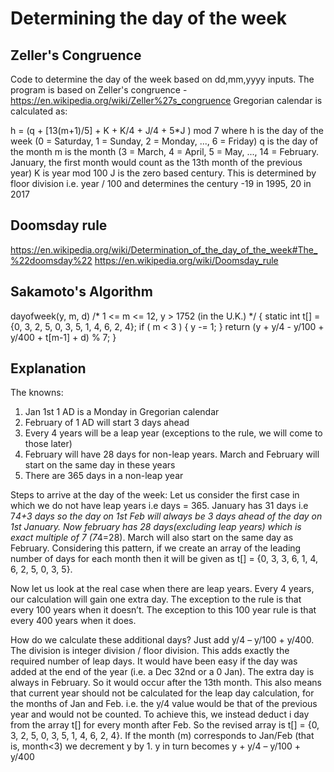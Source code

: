 Determining the day of the week
====================================
Zeller's Congruence
---------------------
Code to determine the day of the week based on dd,mm,yyyy inputs. 
The program is based on Zeller's congruence - https://en.wikipedia.org/wiki/Zeller%27s_congruence
Gregorian calendar is calculated as:

h = (q + [13(m+1)/5] + K + K/4 + J/4 + 5*J ) mod 7
where
h is the day of the week (0 = Saturday, 1 = Sunday, 2 = Monday, ..., 6 = Friday)
q is the day of the month
m is the month (3 = March, 4 = April, 5 = May, ..., 14 = February. January, the first month would count as the 13th month of the previous year)
K is year mod 100
J is the zero based century. This is determined by floor division i.e. year / 100 and determines the century -19 in 1995, 20 in 2017

Doomsday rule
------------------
https://en.wikipedia.org/wiki/Determination_of_the_day_of_the_week#The_%22doomsday%22
https://en.wikipedia.org/wiki/Doomsday_rule

Sakamoto's Algorithm
------------------------
dayofweek(y, m, d)	/* 1 <= m <= 12,  y > 1752 (in the U.K.) */
{
    static int t[] = {0, 3, 2, 5, 0, 3, 5, 1, 4, 6, 2, 4};
    if ( m < 3 )
    {
        y -= 1;
    }
    return (y + y/4 - y/100 + y/400 + t[m-1] + d) % 7;
}

Explanation
---------------
The knowns:
1. Jan 1st 1 AD is a Monday in Gregorian calendar
2. February of 1 AD will start 3 days ahead
3. Every 4 years will be a leap year (exceptions to the rule, we will come to those later)
4. February will have 28 days for non-leap years. March and February will start on the same day in these years
5. There are 365 days in a non-leap year

Steps to arrive at the day of the week:
Let us consider the first case in which we do not have leap years i.e days = 365. 
January has 31 days i.e 7*4+3 days so the day on 1st Feb will always be 3 days ahead of the day on 1st January. 
Now february has 28 days(excluding leap years) which is exact multiple of 7 (7*4=28). March will also start on the same day as February. 
Considering this pattern, if we create an array of the leading number of days for each month then it will be given as t[] = {0, 3, 3, 6, 1, 4, 6, 2, 5, 0, 3, 5}. 

Now let us look at the real case when there are leap years. Every 4 years, our calculation will gain one extra day. 
The exception to the rule is that every 100 years when it doesn’t. The exception to this 100 year rule is that every 400 years when it does. 

How do we calculate these additional days? Just add y/4 – y/100 + y/400. The division is integer division / floor division. 
This adds exactly the required number of leap days.
It would have been easy if the day was added at the end of the year (i.e. a Dec 32nd or a 0 Jan). The extra day is always in February. So it would occur after the 13th month.
This also means that current year should not be calculated for the leap day calculation, for the months of Jan and Feb. i.e. the y/4 value would be that of the previous year and would not be counted. 
To achieve this, we instead deduct i day from the array t[] for every month after Feb.
So the revised array is t[] = {0, 3, 2, 5, 0, 3, 5, 1, 4, 6, 2, 4}.
If the month (m) corresponds to Jan/Feb (that is, month<3) we decrement y by 1. 
y in turn becomes y + y/4 – y/100 + y/400
